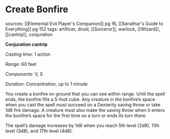 # Create Bonfire
sources: [[Elemental Evil Player's Companion]] pg 16, [[Xanathar's Guide to Everything]] pg 152
tags: artificer, druid, [[Sorceror]], warlock, [[Wizard]], [[cantrip]], conjuration

**Conjuration cantrip**

*Casting time*: 1 action

*Range*: 60 feet

*Components*: V, S

*Duration*: Concentration, up to 1 minute

You create a bonfire on ground that you can see within range. Until the spell ends, the bonfire fills a 5-foot cube. Any creature in the bonfire’s space when you cast the spell must succeed on a Dexterity saving throw or take 1d8 fire damage. A creature must also make the saving throw when it enters the bonfire’s space for the first time on a turn or ends its turn there.

The spell’s damage increases by 1d8 when you reach 5th level (2d8), 11th level (3d8), and 17th level (4d8).
